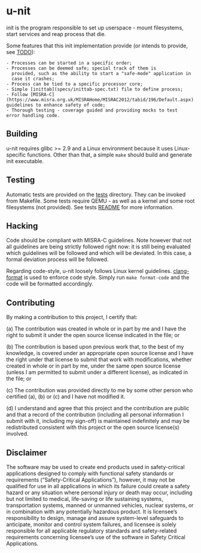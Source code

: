 # u-nit

init is the program responsible to set up userspace - mount filesystems,
start services and reap process that die.

Some features that this init implementation provide (or intends to
provide, see [TODO](TODO)):

    - Processes can be started in a specific order;
    - Processes can be deemed safe; special track of them is
      provided, such as the ability to start a "safe-mode" application in
      case it crashes;
    - Process can be tied to a specific processor core;
    - Simple [inittab](specs/inittab-spec.txt) file to define process;
    - Follow [MISRA-C](https://www.misra.org.uk/MISRAHome/MISRAC2012/tabid/196/Default.aspx) guidelines to enhance safety of code;
    - Thorough testing - coverage guided and providing mocks to test
    error handling code.

## Building

u-nit requires glibc >= 2.9 and a Linux environment because it uses
Linux-specific functions. Other than that, a simple `make` should
build and generate init executable.

## Testing

Automatic tests are provided on the [tests](tests) directory. They can be
invoked from Makefile. Some tests require QEMU - as well as a kernel
and some root filesystems (not provided). See tests [README](tests/README.tests)
for more information.

## Hacking

Code should be compliant with MISRA-C guidelines. Note however that not
all guidelines are being strictly followed right now: it is still being
evaluated which guidelines will be followed and which will be deviated.
In this case, a formal deviation process will be followed.

Regarding code-style, u-nit loosely follows Linux kernel
guidelines. [clang-format](http://clang.llvm.org/docs/ClangFormat.html)
is used to enforce code style. Simply run `make format-code` and the code
will be formatted accordingly.

## Contributing

By making a contribution to this project, I certify that:

(a) The contribution was created in whole or in part by me and I
    have the right to submit it under the open source license
    indicated in the file; or

(b) The contribution is based upon previous work that, to the best
    of my knowledge, is covered under an appropriate open source
    license and I have the right under that license to submit that
    work with modifications, whether created in whole or in part
    by me, under the same open source license (unless I am
    permitted to submit under a different license), as indicated
    in the file; or

(c) The contribution was provided directly to me by some other
    person who certified (a), (b) or (c) and I have not modified
    it.

(d) I understand and agree that this project and the contribution
    are public and that a record of the contribution (including all
    personal information I submit with it, including my sign-off) is
    maintained indefinitely and may be redistributed consistent with
    this project or the open source license(s) involved.

## Disclaimer

The software may be used to create end products used in safety-critical
applications designed to comply with functional safety standards or
requirements (“Safety-Critical Applications”), however, it may not be
qualified for use in all applications in which its failure could create
a safety hazard or any situation where personal injury or death may
occur, including but not limited to medical, life-saving or life
sustaining systems, transportation systems, manned or unmanned vehicles,
nuclear systems, or in combination with any potentially hazardous
product. It is licensee’s responsibility to design, manage and assure
system-level safeguards to anticipate, monitor and control system
failures, and licensee is solely responsible for all applicable
regulatory standards and safety-related requirements concerning
licensee’s use of the software in Safety Critical Applications.
